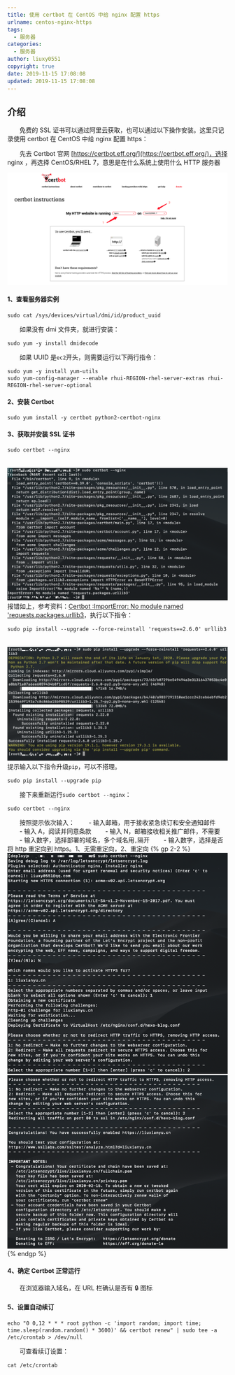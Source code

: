 ```yaml
---
title: 使用 certbot 在 CentOS 中给 nginx 配置 https
urlname: centos-nginx-https
tags:
  - 服务器
categories:
  - 服务器
author: liuxy0551
copyright: true
date: 2019-11-15 17:08:08
updated: 2019-11-15 17:08:08
---
```


## 介绍

　　免费的 SSL 证书可以通过阿里云获取，也可以通过以下操作安装。这里只记录使用 certbot 在 CentOS 中给 nginx 配置 https：
<!--more-->


　　先去 Certbot 官网 [https://certbot.eff.org/](https://certbot.eff.org/)，选择 nginx ，再选择 CentOS/RHEL 7，意思是在什么系统上使用什么 HTTP 服务器

![](/images/posts/centos-nginx-https/1.png)

#### 1、查看服务器实例
``` shell
sudo cat /sys/devices/virtual/dmi/id/product_uuid
```
　　如果没有 dmi 文件夹，就进行安装：
``` shell
sudo yum -y install dmidecode 
```
　　如果 UUID 是`ec2`开头，则需要运行以下两行指令：
``` shell
sudo yum -y install yum-utils
sudo yum-config-manager --enable rhui-REGION-rhel-server-extras rhui-REGION-rhel-server-optional
```

#### 2、安装 Certbot
``` shell
sudo yum install -y certbot python2-certbot-nginx
```

#### 3、获取并安装 SSL 证书
``` shell
sudo certbot --nginx
```
　　![](/images/posts/centos-nginx-https/2.png)报错如上，参考资料：[Certbot :ImportError: No module named 'requests.packages.urllib3](https://stackoverflow.com/questions/46168364/certbot-importerror-no-module-named-requests-packages-urllib3)，执行以下指令：
``` shell
sudo pip install --upgrade --force-reinstall 'requests==2.6.0' urllib3
```
　　![](/images/posts/centos-nginx-https/3.png)提示输入以下指令升级`pip`，可以不搭理。
``` shell
sudo pip install --upgrade pip
```
　　接下来重新运行`sudo certbot --nginx`：
``` shell
sudo certbot --nginx
```

　　按照提示依次输入：
　　- 输入邮箱，用于接收紧急续订和安全通知邮件
　　- 输入 A，阅读并同意条款
　　- 输入 N，邮箱接收相关推广邮件，不需要
　　- 输入数字，选择部署的域名，多个域名用`,`隔开
　　- 输入数字，选择是否将 http 重定向到 https。1、无需重定向，2、重定向
    {% gp 2-2 %}
    ![](/images/posts/centos-nginx-https/4.png)
    ![](/images/posts/centos-nginx-https/5.png)
    {% endgp %}
    
#### 4、确定 Certbot 正常运行 

　　在浏览器输入域名，在 URL 栏确认是否有 🔒 图标

#### 5、设置自动续订
``` shell
echo "0 0,12 * * * root python -c 'import random; import time; time.sleep(random.random() * 3600)' && certbot renew" | sudo tee -a /etc/crontab > /dev/null
```
　　可查看续订设置：
``` shell
cat /etc/crontab
```
